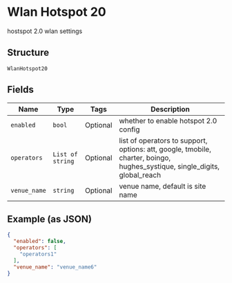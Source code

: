 
# Wlan Hotspot 20

hostspot 2.0 wlan settings

## Structure

`WlanHotspot20`

## Fields

| Name | Type | Tags | Description |
|  --- | --- | --- | --- |
| `enabled` | `bool` | Optional | whether to enable hotspot 2.0 config |
| `operators` | `List of string` | Optional | list of operators to support, options: att, google, tmobile, charter, boingo, hughes_systique, single_digits, global_reach |
| `venue_name` | `string` | Optional | venue name, default is site name |

## Example (as JSON)

```json
{
  "enabled": false,
  "operators": [
    "operators1"
  ],
  "venue_name": "venue_name6"
}
```

